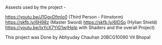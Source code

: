 Assests used by the project -

https://youtu.be/J1GgvDfmIo0 (Third Person - Filmstorm)
https://skfb.ly/6H98z (Master Sword)
https://skfb.ly/6IDSo (Hylian Shield)
https://youtu.be/IxYcX7YiG1w(Help with Shaders and the overall Project)

This project was Done by 
Abhyuday Chauhan 
20BCG10090
Vit Bhopal 




